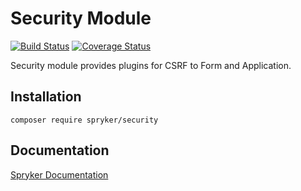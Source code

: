 # Security Module
[![Build Status](https://travis-ci.org/spryker/security.svg)](https://travis-ci.org/spryker/security)
[![Coverage Status](https://coveralls.io/repos/github/spryker/security/badge.svg)](https://coveralls.io/github/spryker/security)

Security module provides plugins for CSRF to Form and Application.

## Installation

```
composer require spryker/security
```

## Documentation

[Spryker Documentation](https://academy.spryker.com/developing_with_spryker/module_guide/modules.html)
